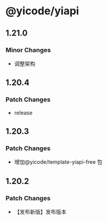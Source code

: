 # @yicode/yiapi

## 1.21.0

### Minor Changes

-   调整架构

## 1.20.4

### Patch Changes

-   release

## 1.20.3

### Patch Changes

-   增加@yicode/template-yiapi-free 包

## 1.20.2

### Patch Changes

-   【发布新版】发布版本
